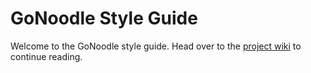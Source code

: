 # GoNoodle Style Guide
Welcome to the GoNoodle style guide. Head over to the [project wiki](https://github.com/HealthTeacher/style-guide/wiki) to continue reading.
